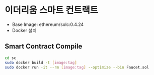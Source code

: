 # 이더리움 스마트 컨트랙트


- Base Image:  ethereum/solc:0.4.24 
- Docker 설치



## Smart Contract Compile

```sh
cd sc
sudo docker build -t [image:tag]
sudo docker run -it --rm [image:tag] --optimize --bin Faucet.sol
```
